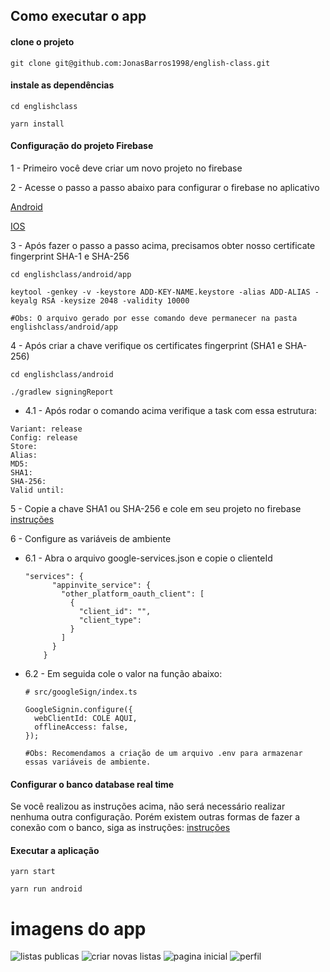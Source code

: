 ## Como executar o app

#### clone o projeto
```
git clone git@github.com:JonasBarros1998/english-class.git
```

#### instale as dependências
```
cd englishclass

yarn install
```

#### Configuração do projeto Firebase

1 - Primeiro você deve criar um novo projeto no firebase

2 - Acesse o passo a passo abaixo para configurar o firebase no aplicativo

[Android](https://github.com/react-native-google-signin/google-signin/blob/master/docs/android-guide.md)

[IOS](https://github.com/react-native-google-signin/google-signin/blob/master/docs/ios-guide.md)


3 - Após fazer o passo a passo acima, precisamos obter nosso certificate fingerprint SHA-1 e SHA-256

```
cd englishclass/android/app

keytool -genkey -v -keystore ADD-KEY-NAME.keystore -alias ADD-ALIAS -keyalg RSA -keysize 2048 -validity 10000

#Obs: O arquivo gerado por esse comando deve permanecer na pasta englishclass/android/app
```

4 - Após criar a chave verifique os certificates fingerprint (SHA1 e SHA-256)
```
cd englishclass/android

./gradlew signingReport
```

- 4.1 - Após rodar o comando acima verifique a task com essa estrutura: 

```
Variant: release
Config: release
Store:
Alias: 
MD5: 
SHA1: 
SHA-256: 
Valid until: 
```

5 - Copie a chave SHA1 ou SHA-256 e cole em seu projeto no firebase
[instruções](https://support.google.com/firebase/answer/9137403?hl=en)

6 - Configure as variáveis de ambiente
- 6.1 - Abra o arquivo google-services.json e copie o clienteId
  ```
  "services": {
        "appinvite_service": {
          "other_platform_oauth_client": [
            {
              "client_id": "",
              "client_type": 
            }
          ]
        }
      }
  ```
- 6.2 - Em seguida cole o valor na função abaixo: 
  ```
  # src/googleSign/index.ts
  
  GoogleSignin.configure({
    webClientId: COLE AQUI,
    offlineAccess: false,
  });
  
  #Obs: Recomendamos a criação de um arquivo .env para armazenar essas variáveis de ambiente. 
  ```

#### Configurar o banco database real time
Se você realizou as instruções acima, não será necessário realizar nenhuma outra configuração. Porém existem outras formas de fazer a conexão com o banco, siga as instruções: 
[instruções](https://rnfirebase.io/auth/social-auth#google)



#### Executar a aplicação
```
yarn start

yarn run android
```

# imagens do app

![listas publicas](https://firebasestorage.googleapis.com/v0/b/app-english-class.appspot.com/o/public-list.png?alt=media)
![criar novas listas](https://firebasestorage.googleapis.com/v0/b/app-english-class.appspot.com/o/create-list.png?alt=media)
![pagina inicial](https://firebasestorage.googleapis.com/v0/b/app-english-class.appspot.com/o/main-page.png?alt=media)
![perfil](https://firebasestorage.googleapis.com/v0/b/app-english-class.appspot.com/o/public-list.png?alt=media)
